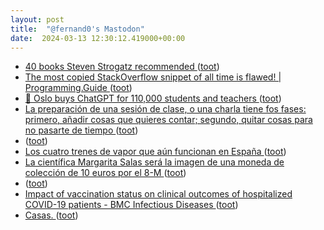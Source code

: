 ```yaml
---
layout: post
title:  "@fernand0's Mastodon"
date:  2024-03-13 12:30:12.419000+00:00
---
```

*  [40 books Steven Strogatz recommended ](https://www.readthistwice.com/person/steven-strogat) ([toot](https://mastodon.social/@fernand0/112088384295800092))
*  [The most copied StackOverflow snippet of all time is flawed! \| Programming.Guide ](https://programming.guide/worlds-most-copied-so-snippet.htm) ([toot](https://mastodon.social/@fernand0/112088186129961362))
*  [🦾 Oslo buys ChatGPT for 110,000 students and teachers ](https://www.warpnews.org/artificial-intelligence/oslo-buys-chatgpt-for-110-000-students-and-teachers) ([toot](https://mastodon.social/@fernand0/112087894712255443))
*  [La preparación de una sesión de clase, o una charla tiene fos fases: primero, añadir cosas que quieres contar; segundo, quitar cosas para no pasarte de tiempo ](https://mastodon.social/@fernand0/112087717378429957) ([toot](https://mastodon.social/@fernand0/112087717378429957))
*  [ ](https://mastodon.social/tags/lazyweb) ([toot](https://mastodon.social/@fernand0/112087670034999626))
*  [Los cuatro trenes de vapor que aún funcionan en España ](https://www.descubrir.com/los-cuatro-trenes-de-vapor-que-aun-funcionan-en-espana) ([toot](https://mastodon.social/@fernand0/112087596497210236))
*  [La científica Margarita Salas será la imagen de una moneda de colección de 10 euros por el 8-M ](https://www.diariodesevilla.es/sociedad/cientifica-Margarita-Salas-imagen-coleccion-moneda-10-euros-8M_0_1881711986.htm) ([toot](https://mastodon.social/@fernand0/112085968424321968))
*  [ ](https://mastodon.social/@macosas) ([toot](https://mastodon.social/@fernand0/112085220713350859))
*  [Impact of vaccination status on clinical outcomes of hospitalized COVID-19 patients - BMC Infectious Diseases ](https://bmcinfectdis.biomedcentral.com/articles/10.1186/s12879-024-09139-) ([toot](https://mastodon.social/@fernand0/112084086837296798))
*  [Casas. ](https://avecesunafoto.wordpress.com/2024/03/12/casas) ([toot](https://mastodon.social/@fernand0/112083966013384401))
